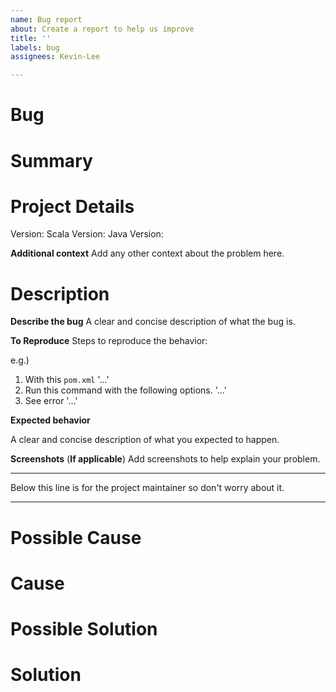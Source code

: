 ```yaml
---
name: Bug report
about: Create a report to help us improve
title: ''
labels: bug
assignees: Kevin-Lee

---
```


# Bug

# Summary

# Project Details
Version:
Scala Version:
Java Version:

**Additional context**
Add any other context about the problem here.

# Description
**Describe the bug**
A clear and concise description of what the bug is.

**To Reproduce**
Steps to reproduce the behavior:

e.g.)
1. With this `pom.xml` '...'
2. Run this command with the following options. '...'
3. See error '...'

**Expected behavior**

A clear and concise description of what you expected to happen.


**Screenshots** (**If applicable**)
Add screenshots to help explain your problem.

---
Below this line is for the project maintainer so don't worry about it.

---

# Possible Cause
# Cause

# Possible Solution
# Solution
